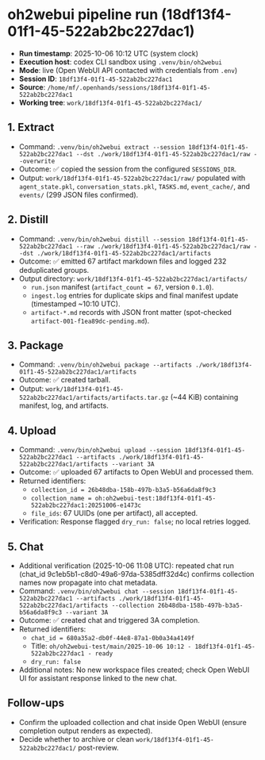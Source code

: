 # oh2webui pipeline run (18df13f4-01f1-45-522ab2bc227dac1)

- **Run timestamp**: 2025-10-06 10:12 UTC (system clock)
- **Execution host**: codex CLI sandbox using `.venv/bin/oh2webui`
- **Mode**: live (Open WebUI API contacted with credentials from `.env`)
- **Session ID**: `18df13f4-01f1-45-522ab2bc227dac1`
- **Source**: `/home/mf/.openhands/sessions/18df13f4-01f1-45-522ab2bc227dac1`
- **Working tree**: `work/18df13f4-01f1-45-522ab2bc227dac1/`

## 1. Extract
- Command: `.venv/bin/oh2webui extract --session 18df13f4-01f1-45-522ab2bc227dac1 --dst ./work/18df13f4-01f1-45-522ab2bc227dac1/raw --overwrite`
- Outcome: ✅ copied the session from the configured `SESSIONS_DIR`.
- Output: `work/18df13f4-01f1-45-522ab2bc227dac1/raw/` populated with `agent_state.pkl`, `conversation_stats.pkl`, `TASKS.md`, `event_cache/`, and `events/` (299 JSON files confirmed).

## 2. Distill
- Command: `.venv/bin/oh2webui distill --session 18df13f4-01f1-45-522ab2bc227dac1 --raw ./work/18df13f4-01f1-45-522ab2bc227dac1/raw --dst ./work/18df13f4-01f1-45-522ab2bc227dac1/artifacts`
- Outcome: ✅ emitted 67 artifact markdown files and logged 232 deduplicated groups.
- Output directory: `work/18df13f4-01f1-45-522ab2bc227dac1/artifacts/`
  - `run.json` manifest (`artifact_count = 67`, version `0.1.0`).
  - `ingest.log` entries for duplicate skips and final manifest update (timestamped ~10:10 UTC).
  - `artifact-*.md` records with JSON front matter (spot-checked `artifact-001-f1ea89dc-pending.md`).

## 3. Package
- Command: `.venv/bin/oh2webui package --artifacts ./work/18df13f4-01f1-45-522ab2bc227dac1/artifacts`
- Outcome: ✅ created tarball.
- Output: `work/18df13f4-01f1-45-522ab2bc227dac1/artifacts/artifacts.tar.gz` (~44 KiB) containing manifest, log, and artifacts.

## 4. Upload
- Command: `.venv/bin/oh2webui upload --session 18df13f4-01f1-45-522ab2bc227dac1 --artifacts ./work/18df13f4-01f1-45-522ab2bc227dac1/artifacts --variant 3A`
- Outcome: ✅ uploaded 67 artifacts to Open WebUI and processed them.
- Returned identifiers:
  - `collection_id = 26b48dba-158b-497b-b3a5-b56a6da8f9c3`
  - `collection_name = oh:oh2webui-test:18df13f4-01f1-45-522ab2bc227dac1:20251006-e1473c`
  - `file_ids`: 67 UUIDs (one per artifact), all accepted.
- Verification: Response flagged `dry_run: false`; no local retries logged.

## 5. Chat
- Additional verification (2025-10-06 11:08 UTC): repeated chat run (chat_id 9c1eb5b1-c8d0-49a6-97da-5385dff32d4c) confirms collection names now propagate into chat metadata.
- Command: `.venv/bin/oh2webui chat --session 18df13f4-01f1-45-522ab2bc227dac1 --artifacts ./work/18df13f4-01f1-45-522ab2bc227dac1/artifacts --collection 26b48dba-158b-497b-b3a5-b56a6da8f9c3 --variant 3A`
- Outcome: ✅ created chat and triggered 3A completion.
- Returned identifiers:
  - `chat_id = 680a35a2-db0f-44e8-87a1-0b0a34a4149f`
  - Title: `oh/oh2webui-test/main/2025-10-06 10:12 - 18df13f4-01f1-45-522ab2bc227dac1 - ready`
  - `dry_run: false`
- Additional notes: No new workspace files created; check Open WebUI UI for assistant response linked to the new chat.

## Follow-ups
- Confirm the uploaded collection and chat inside Open WebUI (ensure completion output renders as expected).
- Decide whether to archive or clean `work/18df13f4-01f1-45-522ab2bc227dac1/` post-review.
